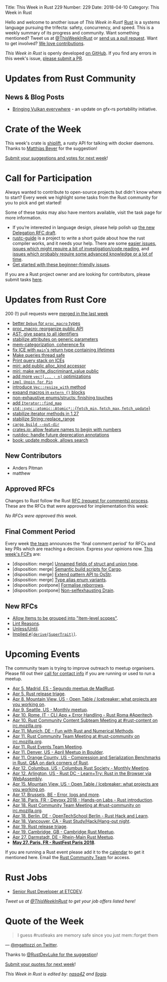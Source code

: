 Title: This Week in Rust 229
Number: 229
Date: 2018-04-10
Category: This Week in Rust

Hello and welcome to another issue of *This Week in Rust*!
[Rust](http://rust-lang.org) is a systems language pursuing the trifecta: safety, concurrency, and speed.
This is a weekly summary of its progress and community.
Want something mentioned? Tweet us at [@ThisWeekInRust](https://twitter.com/ThisWeekInRust) or [send us a pull request](https://github.com/cmr/this-week-in-rust).
Want to get involved? [We love contributions](https://github.com/rust-lang/rust/blob/master/CONTRIBUTING.md).

*This Week in Rust* is openly developed [on GitHub](https://github.com/cmr/this-week-in-rust).
If you find any errors in this week's issue, [please submit a PR](https://github.com/cmr/this-week-in-rust/pulls).

# Updates from Rust Community

## News & Blog Posts

* [Bringing Vulkan everywhere](http://gfx-rs.github.io/2018/04/09/vulkan-portability.html) - an update on gfx-rs portability initiative.

# Crate of the Week

This week's crate is [shiplift](https://crates.io/crates/shiplift), a rusty API for talking with docker daemons. Thanks to [Matthias Beyer](https://users.rust-lang.org/u/musicmatze) for the suggestion!

[Submit your suggestions and votes for next week][submit_crate]!

[submit_crate]: https://users.rust-lang.org/t/crate-of-the-week/2704

# Call for Participation

Always wanted to contribute to open-source projects but didn't know where to start?
Every week we highlight some tasks from the Rust community for you to pick and get started!

Some of these tasks may also have mentors available, visit the task page for more information.

* If you’re interested in language design, please help polish up [the new Delegation RFC draft](https://internals.rust-lang.org/t/new-rfc-for-delegation-anyone-interested-in-contributing/6644/8).
* [rustc-guide](https://github.com/rust-lang-nursery/rustc-guide) is a project to write a short guide about how the rust compiler works, and it needs your help. There are some [easier issues](https://github.com/rust-lang-nursery/rustc-guide/issues?q=is%3Aissue+is%3Aopen+label%3AEasy), [issues which might require a bit of investigation/code reading](https://github.com/rust-lang-nursery/rustc-guide/issues?q=is%3Aissue+is%3Aopen+label%3AMedium), and [issues which probably require some advanced knowledge or a lot of time](https://github.com/rust-lang-nursery/rustc-guide/issues?utf8=%E2%9C%93&q=is%3Aissue+is%3Aopen+label%3AHard).
* [Get started with these beginner-friendly issues](https://www.rustaceans.org/findwork/starters).

If you are a Rust project owner and are looking for contributors, please submit tasks [here][guidelines].

[guidelines]: https://users.rust-lang.org/t/twir-call-for-participation/4821

# Updates from Rust Core

200 (!) pull requests were [merged in the last week][merged]

[merged]: https://github.com/search?q=is%3Apr+org%3Arust-lang+is%3Amerged+merged%3A2018-04-02..2018-04-09

* [better `Debug` for `proc_macro` types](https://github.com/rust-lang/rust/pull/49748)
* [proc_macro: reorganize public API](https://github.com/rust-lang/rust/pull/49597)
* [AST: give spans to all identifiers](https://github.com/rust-lang/rust/pull/49154)
* [stabilize attributes on generic parameters](https://github.com/rust-lang/rust/pull/48851)
* [mem-categorization, coherence fix](https://github.com/rust-lang/rust/pull/49714)
* [fix ICE with `main`'s return type containing lifetimes](https://github.com/rust-lang/rust/pull/49692)
* [Make queries thread safe](https://github.com/rust-lang/rust/pull/49045)
* [Print query stack on ICEs](https://github.com/rust-lang/rust/pull/49222)
* [miri: add public alloc_kind accessor](https://github.com/rust-lang/rust/pull/49625)
* [miri: make write_discriminant_value public](https://github.com/rust-lang/rust/pull/49758)
* [add more `vec![... ; n]` optimizations](https://github.com/rust-lang/rust/pull/49496)
* [`impl Unpin for Pin`](https://github.com/rust-lang/rust/pull/49621)
* [introduce `Vec::resize_with` method](https://github.com/rust-lang/rust/pull/49559)
* [expand macros in `extern {}` blocks](https://github.com/rust-lang/rust/pull/49350)
* [non-exhaustive enums/structs: finishing touches](https://github.com/rust-lang/rust/pull/49345/files)
* [add `Iterator::find_map`](https://github.com/rust-lang/rust/pull/49098)
* [`std::sync::atomic::Atomic*::`{`fetch_min`, `fetch_max`, `fetch_update`}](https://github.com/rust-lang/rust/pull/48658)
* [stabilize iterator methods in 1.27](https://github.com/rust-lang/rust/pull/49607)
* [stabilize String::replace_range](https://github.com/rust-lang/rust/pull/49577)
* [`cargo build --out-dir`](https://github.com/rust-lang/cargo/pull/5203)
* [crates.io: allow feature names to begin with numbers](https://github.com/rust-lang/crates.io/pull/1331)
* [rustdoc: handle future deprecation annotations](https://github.com/rust-lang/rust/pull/49179)
* [book: update mdbook, allows search](https://github.com/rust-lang/rust/pull/49623)

## New Contributors

* Anders Pitman
* matthew

## Approved RFCs

Changes to Rust follow the Rust [RFC (request for comments)
process](https://github.com/rust-lang/rfcs#rust-rfcs). These
are the RFCs that were approved for implementation this week:

*No RFCs were approved this week.*

## Final Comment Period

Every week [the team](https://www.rust-lang.org/team.html) announces the
'final comment period' for RFCs and key PRs which are reaching a
decision. Express your opinions now. [This week's FCPs][fcp] are:

[fcp]: https://github.com/rust-lang/rfcs/labels/final-comment-period

* [disposition: merge] [Unnamed fields of struct and union type](https://github.com/rust-lang/rfcs/pull/2102).
* [disposition: merge] [Semantic build scripts for Cargo](https://github.com/rust-lang/rfcs/pull/2196).
* [disposition: merge] [Extend pattern API to OsStr](https://github.com/rust-lang/rfcs/pull/2295).
* [disposition: merge] [Type alias enum variants](https://github.com/rust-lang/rfcs/pull/2338).
* [disposition: postpone] [Formalise reborrows](https://github.com/rust-lang/rfcs/pull/2364).
* [disposition: postpone] [Non-selfexhausting Drain](https://github.com/rust-lang/rfcs/pull/2369).

## New RFCs

* [Allow Items to be grouped into "Item-level scopes"](https://github.com/rust-lang/rfcs/pull/2377).
* [Lint Reasons](https://github.com/rust-lang/rfcs/pull/2383).
* [Unless/Until](https://github.com/rust-lang/rfcs/pull/2384).
* [Implied `#[derive(SuperTrait)]`](https://github.com/rust-lang/rfcs/pull/2385).

# Upcoming Events

The community team is trying to improve outreach to meetup organisers. Please fill out their [call for contact info](https://docs.google.com/forms/d/e/1FAIpQLSf52YXGhqBaHtCXtVna4iHYMK7IQaTqUW6V-ztsZC8C2TBInQ/viewform) if you are running or used to run a meetup.

* [Apr  5. Madrid, ES - Segundo meetup de MadRust](https://www.meetup.com/MadRust/events/248884690/).
* [Apr  5. Rust release triage](https://internals.rust-lang.org/t/release-cycle-triage-proposal/3544).
* [Apr  8. Mountain View, US - Open Table / Icebreaker: what projects are you working on](https://www.meetup.com/Rust-Dev-in-Mountain-View/events/glnfcpyxgblb/).
* [Apr  9. Seattle, US - Monthly meetup](https://www.meetup.com/Seattle-Rust-Meetup/events/hztzcpyxgbmb/).
* [Apr 10. Rome, IT - CLI App + Error Handling - Rust Roma #Aperitech](https://www.meetup.com/Rust-Roma/events/249232048/).
* [Apr 10. Rust Community Content Subteam Meeting at #rust-content on irc.mozilla.org](irc://irc.mozilla.org/rust-content).
* [Apr 11. Munich, DE - Fun with Rust and Numerical Methods](https://www.meetup.com/rust-munich/events/248055969/).
* [Apr 11. Rust Community Team Meeting at #rust-community on irc.mozilla.org](irc://irc.mozilla.org/rust-community).
* [Apr 11. Rust Events Team Meeting](https://t.me/joinchat/EkKINhHCgZ9llzvPidOssA).
* [Apr 11. Denver, US - April Meetup in Boulder](https://www.meetup.com/Rust-Boulder-Denver/events/248792627/).
* [Apr 11. Orange County, US - Compression and Serialization Benchmarks in Rust. Q&A on dark corners of Rust](https://www.meetup.com/oc-rust/events/249137682/).
* [Apr 12. Columbus, US - Columbus Rust Society - Monthly Meeting](https://www.meetup.com/columbus-rs/events/czcwhlyxgbqb/).
* [Apr 12. Arlington, US - Rust DC - Learn+Try: Rust in the Browser via WebAssembly](https://www.meetup.com/RustDC/events/248552247/).
* [Apr 15. Mountain View, US - Open Table / Icebreaker: what projects are you working on](https://www.meetup.com/Rust-Dev-in-Mountain-View/events/glnfcpyxgbtb/).
* [Apr 17. Brussels, BE - Error, logs and more](https://www.meetup.com/Belgium-Rust-user-group/events/248297132/).
* [Apr 18. Paris, FR - Devoxx 2018 - Hands-on Labs - Rust introduction](http://cfp.devoxx.fr/2018/talk/QAL-4376/Atelier_Rust).
* [Apr 18. Rust Community Team Meeting at #rust-community on irc.mozilla.org](irc://irc.mozilla.org/rust-community).
* [Apr 18. Berlin, DE - OpenTechSchool Berlin - Rust Hack and Learn](https://www.meetup.com/opentechschool-berlin/events/247388143/).
* [Apr 18. Vancouver, CA - Rust Study/Hack/Hang-out night](https://www.meetup.com/Vancouver-Rust/events/ckwdlpyxgbxb/).
* [Apr 19. Rust release triage](https://internals.rust-lang.org/t/release-cycle-triage-proposal/3544).
* [Apr 19. Cambridge, GB - Cambridge Rust Meetup](https://www.meetup.com/Cambridge-Rust-Meetup/events/pzwshpyxgbzb/).
* [Apr 27. Darmstadt, DE - Rhein-Main Rust Meetup](https://www.meetup.com/Rust-Rhein-Main/events/249543182/).
* **[May 27. Paris, FR - RustFest Paris 2018](https://paris.rustfest.eu/)**.

If you are running a Rust event please add it to the [calendar] to get
it mentioned here. Email the [Rust Community Team][community] for access.

[calendar]: https://www.google.com/calendar/embed?src=apd9vmbc22egenmtu5l6c5jbfc%40group.calendar.google.com
[community]: mailto:community-team@rust-lang.org

# Rust Jobs

* [Senior Rust Developer at ETCDEV](https://www.etcdevteam.com/job-senior-rust.html).

*Tweet us at [@ThisWeekInRust](https://twitter.com/ThisWeekInRust) to get your job offers listed here!*

# Quote of the Week

> I guess #rustleaks are memory safe since you just mem::forget them

— [@mgattozzi on Twitter](https://twitter.com/mgattozzi/status/979516899791986688).

Thanks to [@RustDevLuke for the suggestion](https://twitter.com/RustDevLuke/status/979518801648611328)!

[Submit your quotes for next week][submit]!

[submit]: http://users.rust-lang.org/t/twir-quote-of-the-week/328

*This Week in Rust is edited by: [nasa42](https://github.com/nasa42) and [llogiq](https://github.com/llogiq).*
